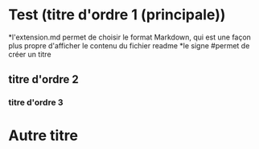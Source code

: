 # Test (titre d'ordre 1 (principale))
*l'extension.md permet de choisir le format Markdown, qui est une façon plus propre d'afficher le contenu du fichier readme 
*le signe #permet de créer un titre 
## titre d'ordre 2
### titre d'ordre 3
# Autre titre 
